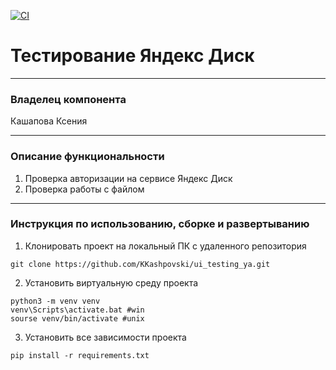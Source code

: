 [![CI](https://github.com/KKashpovski/ui_testing_ya/actions/workflows/main.yml/badge.svg)](https://github.com/KKashpovski/ui_testing_ya/actions/workflows/main.yml)

# Тестирование Яндекс Диск
***
### Владелец компонента

Кашапова Ксения
***
### Описание функциональности

1. Проверка авторизации на сервисе Яндекс Диск
2. Проверка работы с файлом
***
### Инструкция по использованию, сборке и развертыванию
1. Клонировать проект на локальный ПК с удаленного репозитория

```
git clone https://github.com/KKashpovski/ui_testing_ya.git
```
2. Установить виртуальную среду проекта
```
python3 -m venv venv
venv\Scripts\activate.bat #win
sourse venv/bin/activate #unix
```
3. Установить все зависимости проекта
```
pip install -r requirements.txt
```
